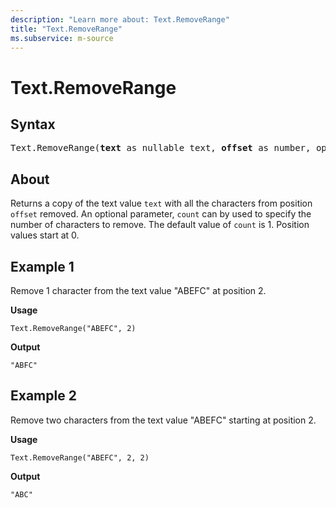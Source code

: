 ```yaml
---
description: "Learn more about: Text.RemoveRange"
title: "Text.RemoveRange"
ms.subservice: m-source
---
```

# Text.RemoveRange

## Syntax

<pre>
Text.RemoveRange(<b>text</b> as nullable text, <b>offset</b> as number, optional <b>count</b> as nullable number) as nullable text
</pre>
  
## About

Returns a copy of the text value `text` with all the characters from position `offset` removed. An optional parameter, `count` can by used to specify the number of characters to remove. The default value of `count` is 1. Position values start at 0.

## Example 1

Remove 1 character from the text value "ABEFC" at position 2.

**Usage**

```powerquery-m
Text.RemoveRange("ABEFC", 2)
```

**Output**

`"ABFC"`

## Example 2

Remove two characters from the text value "ABEFC" starting at position 2.

**Usage**

```powerquery-m
Text.RemoveRange("ABEFC", 2, 2)
```

**Output**

`"ABC"`
